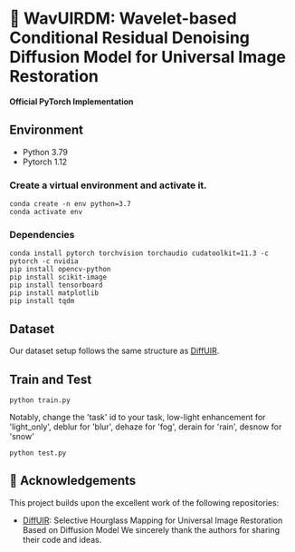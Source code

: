 # 📄 WavUIRDM: Wavelet-based Conditional Residual Denoising Diffusion Model for Universal Image Restoration

**Official PyTorch Implementation**


## Environment
* Python 3.79
* Pytorch 1.12

### Create a virtual environment and activate it.
```
conda create -n env python=3.7
conda activate env
```
### Dependencies

```
conda install pytorch torchvision torchaudio cudatoolkit=11.3 -c pytorch -c nvidia
pip install opencv-python
pip install scikit-image
pip install tensorboard
pip install matplotlib 
pip install tqdm
```

## Dataset
Our dataset setup follows the same structure as [DiffUIR](https://github.com/iSEE-Laboratory/DiffUIR).

## Train and Test 
```
python train.py
```
Notably, change the 'task' id  to your task, low-light enhancement for 'light_only', deblur for 'blur', dehaze for 'fog', derain for 'rain', desnow for 'snow' 
```
python test.py
```

## 🙏 Acknowledgements
This project builds upon the excellent work of the following repositories:
- [DiffUIR]([https://github.com/user/repo-name](https://github.com/iSEE-Laboratory/DiffUIR)): Selective Hourglass Mapping for Universal Image Restoration Based on Diffusion Model
We sincerely thank the authors for sharing their code and ideas.
